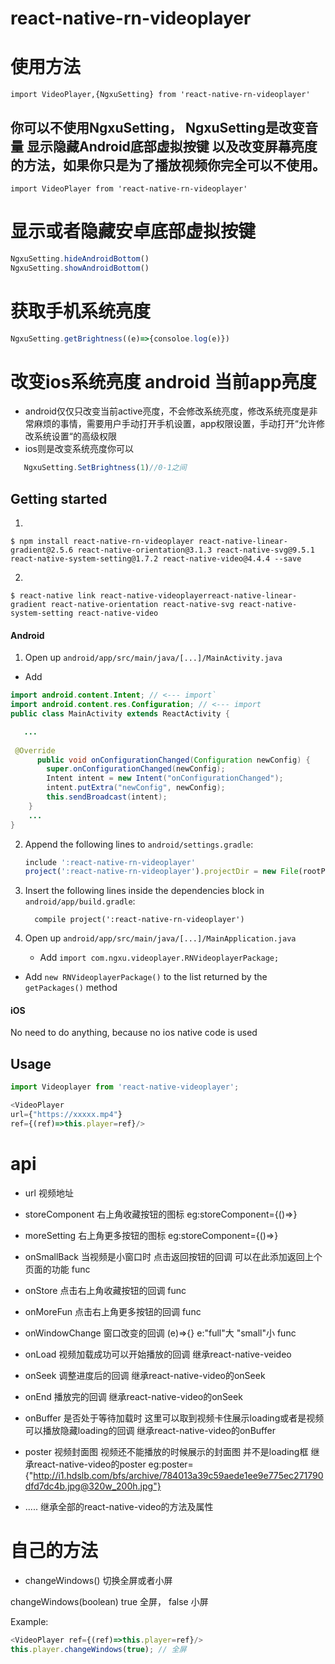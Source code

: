 
# react-native-rn-videoplayer

# 使用方法
`import VideoPlayer,{NgxuSetting} from 'react-native-rn-videoplayer'`
##  你可以不使用NgxuSetting， NgxuSetting是改变音量 显示隐藏Android底部虚拟按键 以及改变屏幕亮度的方法，如果你只是为了播放视频你完全可以不使用。
`import VideoPlayer from 'react-native-rn-videoplayer'`

# 显示或者隐藏安卓底部虚拟按键
```javascript
NgxuSetting.hideAndroidBottom()
NgxuSetting.showAndroidBottom()
```

# 获取手机系统亮度
```javascript
NgxuSetting.getBrightness((e)=>{consoloe.log(e)})
```



# 改变ios系统亮度 android 当前app亮度
 - android仅仅只改变当前active亮度，不会修改系统亮度，修改系统亮度是非常麻烦的事情，需要用户手动打开手机设置，app权限设置，手动打开“允许修改系统设置“的高级权限
 - ios则是改变系统亮度你可以
 ```javascript
    NgxuSetting.SetBrightness(1)//0-1之间
  ```
## Getting started

1. 
`$ npm install react-native-rn-videoplayer react-native-linear-gradient@2.5.6 react-native-orientation@3.1.3 react-native-svg@9.5.1 react-native-system-setting@1.7.2 react-native-video@4.4.4 --save`

2. 

`$ react-native link react-native-videoplayerreact-native-linear-gradient react-native-orientation react-native-svg react-native-system-setting react-native-video`


#### Android

1. Open up `android/app/src/main/java/[...]/MainActivity.java`

- Add 
  
```java
import android.content.Intent; // <--- import`
import android.content.res.Configuration; // <--- import
public class MainActivity extends ReactActivity {

   ...
         
 @Override
      public void onConfigurationChanged(Configuration newConfig) {
        super.onConfigurationChanged(newConfig);
        Intent intent = new Intent("onConfigurationChanged");
        intent.putExtra("newConfig", newConfig);
        this.sendBroadcast(intent);
    }
    ...
}
```
  
2. Append the following lines to `android/settings.gradle`:
  	``` javascript
  	include ':react-native-rn-videoplayer'
  	project(':react-native-rn-videoplayer').projectDir = new File(rootProject.projectDir, 	'../node_modules/react-native-rn-videoplayer/android')
  	```
3. Insert the following lines inside the dependencies block in `android/app/build.gradle`:
  	```
      compile project(':react-native-rn-videoplayer')
  	```

4. Open up `android/app/src/main/java/[...]/MainApplication.java`

	- Add `import com.ngxu.videoplayer.RNVideoplayerPackage;`
  - Add `new RNVideoplayerPackage()` to the list returned by the `getPackages()` method

#### iOS

No need to do anything, because no ios native code is used




## Usage
```javascript
import Videoplayer from 'react-native-videoplayer';

<VideoPlayer
url={"https://xxxxx.mp4"}
ref={(ref)=>this.player=ref}/>
```
# api
- url 视频地址
- storeComponent 右上角收藏按钮的图标 eg:storeComponent={()=><MySvg height="20" width="20"/>}
- moreSetting 右上角更多按钮的图标 eg:storeComponent={()=><MySvg height="20" width="20"/>}
- onSmallBack 当视频是小窗口时 点击返回按钮的回调 可以在此添加返回上个页面的功能  func
- onStore 点击右上角收藏按钮的回调 func
- onMoreFun 点击右上角更多按钮的回调 func
- onWindowChange 窗口改变的回调 (e)=>{} e:"full"大 "small"小 func


- onLoad 视频加载成功可以开始播放的回调 继承react-native-veideo
- onSeek 调整进度后的回调 继承react-native-video的onSeek
- onEnd  播放完的回调 继承react-native-video的onSeek
- onBuffer 是否处于等待加载时 这里可以取到视频卡住展示loading或者是视频可以播放隐藏loading的回调 继承react-native-video的onBuffer
- poster 视频封面图 视频还不能播放的时候展示的封面图 并不是loading框  继承react-native-video的poster eg:poster={"http://i1.hdslb.com/bfs/archive/784013a39c59aede1ee9e775ec271790dfd7dc4b.jpg@320w_200h.jpg"}

- ..... 继承全部的react-native-video的方法及属性

# 自己的方法
- changeWindows() 切换全屏或者小屏

changeWindows(boolean)  true 全屏， false 小屏

Example:
```javascript
<VideoPlayer ref={(ref)=>this.player=ref}/>
this.player.changeWindows(true); // 全屏
```
